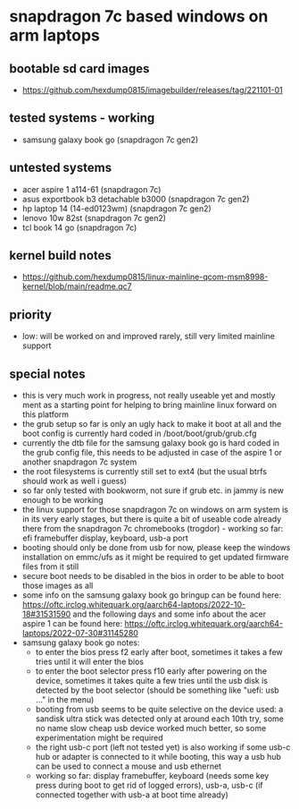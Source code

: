 # snapdragon 7c based windows on arm laptops

## bootable sd card images

- https://github.com/hexdump0815/imagebuilder/releases/tag/221101-01

## tested systems - working

- samsung galaxy book go (snapdragon 7c gen2)

## untested systems

- acer aspire 1 a114-61 (snapdragon 7c)
- asus exportbook b3 detachable b3000 (snapdragon 7c gen2)
- hp laptop 14 (14-ed0123wm) (snapdragon 7c gen2)
- lenovo 10w 82st (snapdragon 7c gen2)
- tcl book 14 go (snapdragon 7c)

## kernel build notes

- https://github.com/hexdump0815/linux-mainline-qcom-msm8998-kernel/blob/main/readme.qc7

## priority

- low: will be worked on and improved rarely, still very limited mainline support

## special notes

- this is very much work in progress, not really useable yet and mostly ment as a starting point for helping to bring mainline linux forward on this platform
- the grub setup so far is only an ugly hack to make it boot at all and the boot config is currently hard coded in /boot/boot/grub/grub.cfg
- currently the dtb file for the samsung galaxy book go is hard coded in the grub config file, this needs to be adjusted in case of the aspire 1 or another snapdragon 7c system
- the root filesystems is currently still set to ext4 (but the usual btrfs should work as well i guess)
- so far only tested with bookworm, not sure if grub etc. in jammy is new enough to be working
- the linux support for those snapdragon 7c on windows on arm system is in its very early stages, but there is quite a bit of useable code already there from the snapdragon 7c chromebooks (trogdor) - working so far: efi framebuffer display, keyboard, usb-a port
- booting should only be done from usb for now, please keep the windows installation on emmc/ufs as it might be required to get updated firmware files from it still
- secure boot needs to be disabled in the bios in order to be able to boot those images as all
- some info on the samsung galaxy book go bringup can be found here: https://oftc.irclog.whitequark.org/aarch64-laptops/2022-10-18#31531590 and the following days and some info about the acer aspire 1 can be found here: https://oftc.irclog.whitequark.org/aarch64-laptops/2022-07-30#31145280
- samsung galaxy book go notes:
  - to enter the bios press f2 early after boot, sometimes it takes a few tries until it will enter the bios
  - to enter the boot selector press f10 early after powering on the device, sometimes it takes quite a few tries until the usb disk is detected by the boot selector (should be something like "uefi: usb ..." in the menu)
  - booting from usb seems to be quite selective on the device used: a sandisk ultra stick was detected only at around each 10th try, some no name slow cheap usb device worked much better, so some experimentation might be required
  - the right usb-c port (left not tested yet) is also working if some usb-c hub or adapter is connected to it while booting, this way a usb hub can be used to connect a mouse and usb ethernet
  - working so far: display framebuffer, keyboard (needs some key press during boot to get rid of logged errors), usb-a, usb-c (if connected together with usb-a at boot time already)
